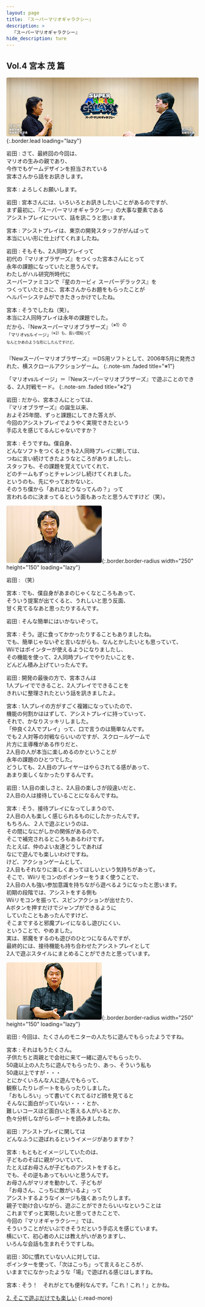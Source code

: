 ```yaml
---
layout: page
title: 『スーパーマリオギャラクシー』
description: >
  『スーパーマリオギャラクシー』
hide_description: ture
---
```


## Vol.4 宮本 茂 篇

![](/interviews/jp/wii/rmgj/vol4/img/mainvisual.jpg){:.border.lead loading="lazy"}

岩田
: さて、最終回の今回は、<br>マリオの生みの親であり、<br>今作でもゲームデザインを担当されている<br>宮本さんから話をお訊きします。

宮本
: よろしくお願いします。

岩田
: 宮本さんには、いろいろとお訊きしたいことがあるのですが、<br>まず最初に、『スーパーマリオギャラクシー』の大事な要素である<br>アシストプレイについて、話を訊こうと思います。

宮本
: アシストプレイは、東京の開発スタッフががんばって<br>本当にいい形に仕上げてくれましたね。

岩田
: そもそも、2人同時プレイって<br>初代の『マリオブラザーズ』をつくった宮本さんにとって<br>永年の課題になっていたと思うんです。<br>わたしがハル研究所時代に<br>スーパーファミコンで『星のカービィ スーパーデラックス』を<br>つくっていたときに、宮本さんからお題をもらったことが<br>ヘルパーシステムができたきっかけでしたね。

宮本
: そうでしたね（笑）。<br>本当に2人同時プレイは永年の課題でした。<br>だから、『Newスーパーマリオブラザーズ』<SUP>（※1）の<br>「マリオvsルイージ」<SUP>（※2）も、長い間粘って<br>なんとかあのような形にしたんですけど。

『Newスーパーマリオブラザーズ』＝DS用ソフトとして、2006年5月に発売された、横スクロールアクションゲーム。
{:.note-sm .faded title="※1"}

「マリオvsルイージ」＝『Newスーパーマリオブラザーズ』で遊ぶことのできる、2人対戦モード。
{:.note-sm .faded title="※2"}

岩田
: だから、宮本さんにとっては、<br>『マリオブラザーズ』の誕生以来、<br>およそ25年間、ずっと課題にしてきた答えが、<br>今回のアシストプレイでようやく実現できたという<br>手応えを感じてるんじゃないですか？

宮本
: そうですね。僕自身、<br>どんなソフトをつくるときも2人同時プレイに関しては、<br>つねに言い続けてきたようなところがありましたし、<br>スタッフも、その課題を覚えていてくれて、<br>どのチームもずっとチャレンジし続けてくれました。<br>というのも、先にやっておかないと、<br>そのうち僕から「あれはどうなってんの？」って<br>言われるのに決まってるという面もあったと思うんですけど（笑）。

![](/interviews/jp/wii/rmgj/vol4/img/photo1.jpg){:.border.border-radius width="250" height="150" loading="lazy"}

岩田
: （笑）

宮本
: でも、僕自身があまのじゃくなところもあって、<br>そういう提案が出てくると、うれしいと思う反面、<br>甘く見てるなあと思ったりするんです。

岩田
: そんな簡単にはいかないぞって。

宮本
: そう。逆に食ってかかったりすることもありましたね。<br>でも、簡単じゃないぞと言いながらも、なんとかしたいとも思っていて、<br>Wiiではポインターが使えるようになりましたし、<br>その機能を使って、2人同時プレイでやりたいことを、<br>どんどん積み上げていったんです。

岩田
: 開発の最後の方で、宮本さんは<br>1人プレイでできること、2人プレイでできることを<br>きれいに整理されたという話を訊きましたよ。

宮本
: 1人プレイの方がすごく複雑になっていたので、<br>機能の何割かははずして、アシストプレイに持っていって、<br>それで、かなりスッキリしました。<br>「仲良く2人でプレイ」って、口で言うのは簡単なんです。<br>でも２人対等の対戦ならいいのですが、スクロールゲームで<br>片方に主導権がある作りだと、<br>2人目の人が本当に楽しめるのかということが<br>永年の課題のひとつでした。<br>どうしても、2人目のプレイヤーはやらされてる感があって、<br>あまり楽しくなかったりするんです。

岩田
: 1人目の楽しさと、2人目の楽しさが段違いだと、<br>2人目の人は接待していることになるんですね。

宮本
: そう、接待プレイになってしまうので、<br>2人目の人も楽しく感じられるものにしたかったんです。<br>もちろん、２人で遊ぶというのは、<br>その間になにがしかの関係があるので、<br>そこで補完されるところもあるわけです。<br>たとえば、仲のよい友達どうしであれば<br>なにで遊んでも楽しいわけですね。<br>けど、アクションゲームとして、<br>2人目もそれなりに楽しくあってほしいという気持ちがあって。<br>そこで、Wiiリモコンのポインターをうまく使うことで、<br>2人目の人も強い参加意識を持ちながら遊べるようになったと思います。<br>初期の段階では、アシストをする側も<br>Wiiリモコンを振って、スピンアクションが出せたり、<br>Aボタンを押すだけでジャンプができるように<br>していたこともあったんですけど、<br>そこまですると邪魔プレイになるし遊びにくい、<br>ということで、やめました。<br>実は、邪魔をするのも遊びのひとつになるんですが、<br>最終的には、接待機能も持ち合わせたアシストプレイとして<br>2人で遊ぶスタイルにまとめることができたと思っています。

![](/interviews/jp/wii/rmgj/vol4/img/photo2.jpg){:.border.border-radius width="250" height="150" loading="lazy"}

岩田
: 今回は、たくさんのモニターの人たちに遊んでもらったようですね。

宮本
: それはもうたくさん。<br>子供たちと両親とで会社に来て一緒に遊んでもらったり、<br>50歳以上の人たちに遊んでもらったり、あっ、そういう私も<br>50歳以上ですが・・・<br>とにかくいろんな人に遊んでもらって、<br>観察したりレポートをもらったりしました。<br>「おもしろい」って書いてくれてるけど顔を見てると<br>そんなに面白がっていない・・・とか、<br>難しいコースほど面白いと答える人がいるとか、<br>色々分析しながらレポートを読みましたね。

岩田
: アシストプレイに関しては<br>どんなふうに遊ばれるというイメージがありますか？

宮本
: もともとイメージしていたのは、<br>子どものそばに親がついていて、<br>たとえばお母さんが子どものアシストをすると。<br>でも、その逆もあってもいいと思うんです。<br>お母さんがマリオを動かして、子どもが<br>「お母さん、こっちに敵がいるよ」って<br>アシストするようなイメージも強くあったりします。<br>親子で助け合いながら、遊ぶことができたらいいなということは<br>これまでずっと実現したいと思ってきたことで、<br>今回の『マリオギャラクシー』では、<br>そういうことがだいぶできそうだという手応えを感じています。<br>横にいて、初心者の人には教えがいがありますし、<br>いろんな会話も生まれそうですしね。

岩田
: 3Dに慣れていない人に対しては、<br>ポインターを使って、「次はこっち」って言えるところが、<br>いままでになかったような「場」で遊ばれる感じはしますね。

宮本
: そう！　それがとても便利なんです。「これ！これ！」とかね。



[2. そこで遊ぶだけでも楽しい](2.md)
{:.read-more}

